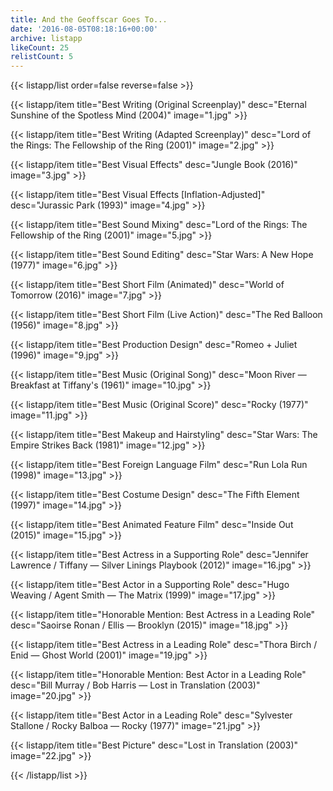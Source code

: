 ```yaml
---
title: And the Geoffscar Goes To...
date: '2016-08-05T08:18:16+00:00'
archive: listapp
likeCount: 25
relistCount: 5
---
```



{{< listapp/list order=false reverse=false >}}

   {{< listapp/item title="Best Writing (Original Screenplay)"
      desc="Eternal Sunshine of the Spotless Mind (2004)"
      image="1.jpg" >}}

   {{< listapp/item title="Best Writing (Adapted Screenplay)"
      desc="Lord of the Rings: The Fellowship of the Ring (2001)"
      image="2.jpg" >}}

   {{< listapp/item title="Best Visual Effects"
      desc="Jungle Book (2016)"
      image="3.jpg" >}}

   {{< listapp/item title="Best Visual Effects [Inflation-Adjusted]"
      desc="Jurassic Park (1993)"
      image="4.jpg" >}}

   {{< listapp/item title="Best Sound Mixing"
      desc="Lord of the Rings: The Fellowship of the Ring (2001)"
      image="5.jpg" >}}

   {{< listapp/item title="Best Sound Editing"
      desc="Star Wars: A New Hope (1977)"
      image="6.jpg" >}}

   {{< listapp/item title="Best Short Film (Animated)"
      desc="World of Tomorrow (2016)"
      image="7.jpg" >}}

   {{< listapp/item title="Best Short Film (Live Action)"
      desc="The Red Balloon (1956)"
      image="8.jpg" >}}

   {{< listapp/item title="Best Production Design"
      desc="Romeo + Juliet (1996)"
      image="9.jpg" >}}

   {{< listapp/item title="Best Music (Original Song)"
      desc="Moon River — Breakfast at Tiffany's (1961)"
      image="10.jpg" >}}

   {{< listapp/item title="Best Music (Original Score)"
      desc="Rocky (1977)"
      image="11.jpg" >}}

   {{< listapp/item title="Best Makeup and Hairstyling"
      desc="Star Wars: The Empire Strikes Back (1981)"
      image="12.jpg" >}}

   {{< listapp/item title="Best Foreign Language Film"
      desc="Run Lola Run (1998)"
      image="13.jpg" >}}

   {{< listapp/item title="Best Costume Design"
      desc="The Fifth Element (1997)"
      image="14.jpg" >}}

   {{< listapp/item title="Best Animated Feature Film"
      desc="Inside Out (2015)"
      image="15.jpg" >}}

   {{< listapp/item title="Best Actress in a Supporting Role"
      desc="Jennifer Lawrence / Tiffany — Silver Linings Playbook (2012)"
      image="16.jpg" >}}

   {{< listapp/item title="Best Actor in a Supporting Role"
      desc="Hugo Weaving / Agent Smith — The Matrix (1999)"
      image="17.jpg" >}}

   {{< listapp/item title="Honorable Mention: Best Actress in a Leading Role"
      desc="Saoirse Ronan / Ellis — Brooklyn (2015)"
      image="18.jpg" >}}

   {{< listapp/item title="Best Actress in a Leading Role"
      desc="Thora Birch / Enid — Ghost World (2001)"
      image="19.jpg" >}}

   {{< listapp/item title="Honorable Mention: Best Actor in a Leading Role"
      desc="Bill Murray / Bob Harris — Lost in Translation (2003)"
      image="20.jpg" >}}

   {{< listapp/item title="Best Actor in a Leading Role"
      desc="Sylvester Stallone / Rocky Balboa — Rocky (1977)"
      image="21.jpg" >}}

   {{< listapp/item title="Best Picture"
      desc="Lost in Translation (2003)"
      image="22.jpg" >}}

{{< /listapp/list >}}

